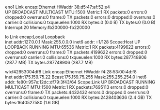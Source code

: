 eno1      Link encap:Ethernet  HWaddr 38:d5:47:af:52:e4  
          UP BROADCAST MULTICAST  MTU:1500  Metric:1
          RX packets:0 errors:0 dropped:0 overruns:0 frame:0
          TX packets:0 errors:0 dropped:0 overruns:0 carrier:0
          collisions:0 txqueuelen:1000 
          RX bytes:0 (0.0 B)  TX bytes:0 (0.0 B)
          Interrupt:20 Memory:fb200000-fb220000 

lo        Link encap:Local Loopback  
          inet addr:127.0.0.1  Mask:255.0.0.0
          inet6 addr: ::1/128 Scope:Host
          UP LOOPBACK RUNNING  MTU:65536  Metric:1
          RX packets:4199622 errors:0 dropped:0 overruns:0 frame:0
          TX packets:4199622 errors:0 dropped:0 overruns:0 carrier:0
          collisions:0 txqueuelen:1000 
          RX bytes:287748906 (287.7 MB)  TX bytes:287748906 (287.7 MB)

wlxf42853004df8 Link encap:Ethernet  HWaddr f4:28:53:00:4d:f8  
          inet addr:175.159.75.22  Bcast:175.159.75.255  Mask:255.255.254.0
          inet6 addr: fe80::957e:12dc:df79:3f43/64 Scope:Link
          UP BROADCAST RUNNING MULTICAST  MTU:1500  Metric:1
          RX packets:7695113 errors:0 dropped:0 overruns:0 frame:0
          TX packets:4432432 errors:0 dropped:0 overruns:0 carrier:0
          collisions:0 txqueuelen:1000 
          RX bytes:2428403636 (2.4 GB)  TX bytes:1640527580 (1.6 GB)

